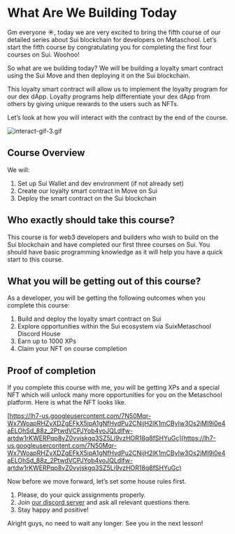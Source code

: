 # What Are We Building Today

Gm everyone ☀️, today we are very excited to bring the fifth course of our detailed series about Sui blockchain for developers on Metaschool. Let’s start the fifth course by congratulating you for completing the first four courses on Sui. Woohoo!

So what are we building today? We will be building a loyalty smart contract using the Sui Move and then deploying it on the Sui blockchain. 

This loyalty smart contract will allow us to implement the loyalty program for our dex dApp. Loyalty programs help differentiate your dex dApp from others by giving unique rewards to the users such as NFTs.

Let’s look at how you will interact with the contract by the end of the course.

![interact-gif-3.gif](What%20Are%20We%20Building%20Today%20e11936a812be4de4810a18ffa676486e/interact-gif-3.gif)

## Course Overview

We will:

1. Set up Sui Wallet and dev environment (if not already set)
2. Create our loyalty smart contract in Move on Sui
3. Deploy the smart contract on the Sui blockchain

## Who exactly should take this course?

This course is for web3 developers and builders who wish to build on the Sui blockchain and have completed our first three courses on Sui. You should have basic programming knowledge as it will help you have a quick start to this course. 

## What you will be getting out of this course?

As a developer, you will be getting the following outcomes when you complete this course:

1. Build and deploy the loyalty smart contract on Sui
2. Explore opportunities within the Sui ecosystem via SuixMetaschool Discord House
3. Earn up to 1000 XPs
4. Claim your NFT on course completion

## Proof of completion

If you complete this course with me, you will be getting XPs and a special NFT which will unlock many more opportunities for you on the Metaschool platform. Here is what the NFT looks like.

[https://lh7-us.googleusercontent.com/7N50Mqr-Wx7WoapRHZvXDZgEFkX5ipA1gNfHvdPu2CNijH2lK1mCByIw3Os2jMI9i0e4aELOhSd_88z_2PtwdVCPJYob4voJQLdlfw-artdw1rKWERPqp8vZ0vvjskgq3SZ5Li9vzHOR18q8fSHYuGc](https://lh7-us.googleusercontent.com/7N50Mqr-Wx7WoapRHZvXDZgEFkX5ipA1gNfHvdPu2CNijH2lK1mCByIw3Os2jMI9i0e4aELOhSd_88z_2PtwdVCPJYob4voJQLdlfw-artdw1rKWERPqp8vZ0vvjskgq3SZ5Li9vzHOR18q8fSHYuGc)

Now before we move forward, let’s set some house rules first.

1. Please, do your quick assignments properly. 
2. Join [our discord server](https://discord.gg/vbVMUwXWgc) and ask all relevant questions there.
3. Stay happy and positive!

Alright guys, no need to wait any longer. See you in the next lesson!